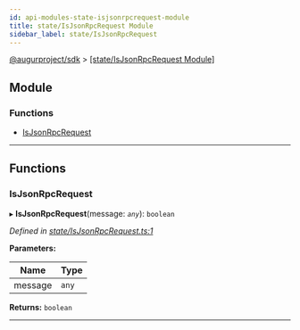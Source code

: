 ```yaml
---
id: api-modules-state-isjsonrpcrequest-module
title: state/IsJsonRpcRequest Module
sidebar_label: state/IsJsonRpcRequest
---
```


[@augurproject/sdk](api-readme.md) > [[state/IsJsonRpcRequest Module]](api-modules-state-isjsonrpcrequest-module.md)

## Module

### Functions

* [IsJsonRpcRequest](api-modules-state-isjsonrpcrequest-module.md#isjsonrpcrequest)

---

## Functions

<a id="isjsonrpcrequest"></a>

###  IsJsonRpcRequest

▸ **IsJsonRpcRequest**(message: *`any`*): `boolean`

*Defined in [state/IsJsonRpcRequest.ts:1](https://github.com/AugurProject/augur/blob/06e47ad207/packages/augur-sdk/src/state/IsJsonRpcRequest.ts#L1)*

**Parameters:**

| Name | Type |
| ------ | ------ |
| message | `any` |

**Returns:** `boolean`

___

